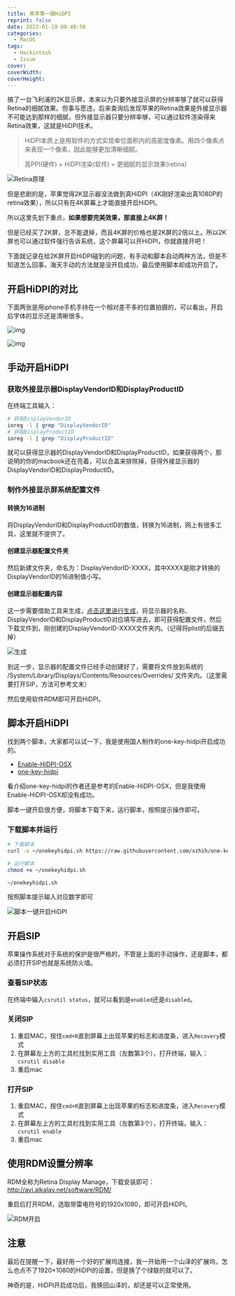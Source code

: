 ```yaml
---
title: 黑苹果一键HiDPI
reprint: false
date: 2023-01-19 00:48:58
categories:
  - MacOS
tags:
  - Hackintosh
  - Issue
cover: 
coverWidth:
coverHeight:
---
```


搞了一台飞利浦的2K显示屏，本来以为只要外接显示屏的分辨率够了就可以获得Retina的细腻效果。但事与愿违，后来查询后发现苹果的Retina效果是外接显示器不可能达到那样的细腻，但外接显示器只要分辨率够，可以通过软件渲染得来Retina效果，这就是HiDPI技术。

> HiDPI本质上是用软件的方式实现单位面积内的高密度像素。用四个像素点来表现一个像素，因此能够更加清晰细腻。
>
> 高PPI(硬件) + HiDPI渲染(软件) = 更细腻的显示效果(retina)

![Retina原理](https://blog.haitianhome.com/wp-content/uploads/2020/07/unnamed-file.jpg)

但是悲剧的是，苹果觉得2K显示器没法做到真HiDPI（4K刚好渲染出真1080P的retina效果），所以只有在4K屏幕上才能直接开启HiDPI。

所以这里先划下重点，**如果想要完美效果，那直接上4K屏！**

但是已经买了2K屏，总不能退掉，而且4K屏的价格也是2K屏的2倍以上。所以2K屏也可以通过软件强行告诉系统，这个屏幕可以开HiDPI，你就直接开吧！

下面就记录在给2K屏开启HiDPI碰到的问题，有手动和脚本自动两种方法，但是不知道怎么回事，海天手动的方法就是没开启成功，最后使用脚本却成功开启了。

## 开启HiDPI的对比

下面两张是用iphone手机手持在一个相对差不多的位置拍摄的，可以看出，开启后字体的显示还是清晰很多。

![img](https://blog.haitianhome.com/wp-content/uploads/2020/07/IMG_0074_%E5%89%AF%E6%9C%AC1200px-768x1024.jpg)

![img](https://blog.haitianhome.com/wp-content/uploads/2020/07/IMG_0314_%E5%89%AF%E6%9C%AC1200px-768x1024.jpg)

## 手动开启HiDPI

### 获取外接显示器DisplayVendorID和DisplayProductID

在终端工具输入：

```bash
# 获取DisplayVendorID
ioreg -l | grep "DisplayVendorID"
# 获取DisplayProductID
ioreg -l | grep "DisplayProductID"
```

就可以获得显示器的DisplayVendorID和DisplayProductID，如果获得两个，那说明的你的macbook还在亮着，可以合盖来排除掉，获得外接显示器的DisplayVendorID和DisplayProductID。

### 制作外接显示屏系统配置文件

#### 转换为16进制

将DisplayVendorID和DisplayProductID的数值，转换为16进制，网上有很多工具，这里就不提供了。

#### 创建显示器配置文件夹

然后新建文件夹，命名为：DisplayVendorID-XXXX，其中XXXX是刚才转换的DisplayVendorID的16进制值小写。

#### 创建显示器配置内容

这一步需要借助工具来生成，[点击这里进行生成](https://codeclou.github.io/Display-Override-PropertyList-File-Parser-and-Generator-with-HiDPI-Support-For-Scaled-Resolutions/)，将显示器的名称、DisplayVendorID和DisplayProductID对应填写进去，即可获得配置文件，然后下载文件到，刚创建的DisplayVendorID-XXXX文件夹内。（记得将plist的后缀去掉）

![生成](https://blog.haitianhome.com/wp-content/uploads/2020/07/unnamed-file.png)

到这一步，显示器的配置文件已经手动创建好了，需要将文件放到系统的 /System/Library/Displays/Contents/Resources/Overrides/ 文件夹内。（这里需要打开SIP，方法可参考文末）

然后使用软件RDM即可开启HiDPI。

## 脚本开启HiDPI

找到两个脚本，大家都可以试一下，我是使用国人制作的one-key-hidpi开启成功的。

- [Enable-HiDPI-OSX](https://github.com/syscl/Enable-HiDPI-OSX)
- [one-key-hidpi](https://github.com/xzhih/one-key-hidpi/blob/master/README-zh.md)

看介绍one-key-hidpi的作者还是参考的Enable-HiDPI-OSX，但是我使用Enable-HiDPI-OSX却没有成功。

脚本一键开启很方便，将脚本下载下来，运行脚本，按照提示操作即可。

### 下载脚本并运行

```bash
# 下载脚本
curl -o ~/onekeyhidpi.sh https://raw.githubusercontent.com/xzhih/one-key-hidpi/master/hidpi.sh

# 运行脚本
chmod +x ~/onekeyhidpi.sh

~/onekeyhidpi.sh
```

按照脚本提示输入对应数字即可

![脚本一键开启HiDPI](https://blog.haitianhome.com/wp-content/uploads/2020/07/unnamed-file-1.png)

## 开启SIP

苹果操作系统对于系统的保护是很严格的，不管是上面的手动操作，还是脚本，都必须打开SIP也就是系统防火墙。

### 查看SIP状态

在终端中输入`csrutil status`，就可以看到是`enabled`还是`disabled`。

### 关闭SIP

1. 重启MAC，按住`cmd+R`直到屏幕上出现苹果的标志和进度条，进入`Recovery`模式
2. 在屏幕左上方的工具栏找到实用工具（左数第3个），打开终端，输入：`csrutil disable`
3. 重启mac

### 打开SIP

1. 重启MAC，按住`cmd+R`直到屏幕上出现苹果的标志和进度条，进入`Recovery`模式
2. 在屏幕左上方的工具栏找到实用工具（左数第3个），打开终端，输入：`csrutil enable`
3. 重启mac

## 使用RDM设置分辨率

RDM全称为Retina Display Manage，下载安装即可：<http://avi.alkalay.net/software/RDM/>

重启后打开RDM，选取带雷电符号的1920x1080，即可开启HiDPI。

![RDM开启](https://blog.haitianhome.com/wp-content/uploads/2020/07/unnamed-file-2.png)

## 注意

最后在提醒一下，最好用一个好的扩展坞连接，我一开始用一个山泽的扩展坞，怎么也点不了1920×1080的HiDPI的设置，但是换了个绿联的就可以了。

神奇的是，HiDPI开启成功后，我换回山泽的，却还是可以正常使用。
